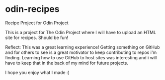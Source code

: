 # odin-recipes
Recipe Project for Odin Project 


This is a project for The Odin Project where I will have to upload an HTML site for recipes. Should be fun!

Reflect:
This was a great learning experience!
Getting something on GitHub and for others to see is a great motivator to keep contributing to repos i'm finding. 
Learning how to use GitHub to host sites was interesting and i will have to keep that in the back of my mind for future projects. 

I hope you enjoy what I made :)
